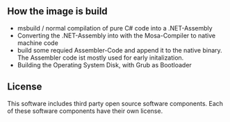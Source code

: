 ## How the image is build

- msbuild / normal compilation of pure C# code into a .NET-Assembly
- Converting the .NET-Assembly into with the Mosa-Compiler to native machine code
- build some requied Assembler-Code  and append it to the native binary. The Assembler code ist mostly used for early initalization.
- Building the Operating System Disk, with Grub as Bootloader

## License
This software includes third party open source software components. Each of these software components have their own license.
